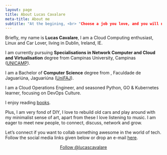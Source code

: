 ```yaml
---
layout: page
title: About Lucas Cavalare
meta-title: About me
subtitle: "At the begining, <br> "Choose a job you love, and you will never have to work a day in your life"."
---
```


<div id="aboutme-section">

<p class="about-text">
<span class="fa fa-briefcase about-icon"></span>
  Briefly, my name is <strong>Lucas Cavalare</strong>, I am a Cloud Computing enthusiast, Linux and Car Lover, living in Dublin, Ireland, IE.
</p>

<p class="about-text">
<span class="fa fa-graduation-cap about-icon"></span>
I am currently pursuing <strong>Specialisations in Network Computer and Cloud and Virtualisation</strong> degree from Campinas University, Campinas (<a target="_blank" href="https://www.unicamp.br/">UNICAMP</a>).
</p>

<p class="about-text">
<span class="fa fa-graduation-cap about-icon"></span>
I am a Bachelor of <strong>Computer Science</strong> degree from , Faculdade de Jaguariúna, Jaguariúna (<a target="_blank" href="https://www.faj.br/">UniFAJ</a>).
</p>

<p class="about-text">
<span class="fa fa-code about-icon"></span>
I am a Cloud Operations Engineer, and seasoned Python, GO & Kubernetes learner, focusing on DevOps Culture. 
</p>

<p class="about-text">
<span class="fa fa-book about-icon"></span>
I enjoy reading <a target="_blank" href="https://www.lucascavalare.github.io/books/">books</a>. 
</p>

<p class="about-text">
<span class="fa fa-heart about-icon"></span>
Plus, I am very fond of DIY, I love to rebuild old cars and play around with my minimalist sense of art, apart from these I love listening to music. I am eager to meet new people, to connect, discuss, network and grow.
</p>

<p class="about-text">
<span class="fa fa-envelope about-icon"></span>
Let’s connect if you want to collab something awesome in the world of tech. Follow the social media links given below or drop an e-mail <a target="_blank" href="mailto:lucascavalare@gmail.com">here</a>.
</p>


<center>
	<a href="https://twitter.com/lucascavalare" class="twitter-follow-button" data-size="large" data-show-count="false">Follow @lucascavalare</a>
	<script async src="//platform.twitter.com/widgets.js" charset="utf-8"></script>
</center>
<br>
